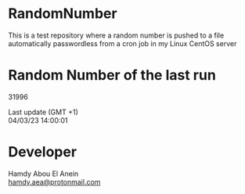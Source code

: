 # RandomNumber    
This is a test repository where a random number is pushed to a file automatically passwordless from a cron job in my Linux CentOS server    
# Random Number of the last run   
31996
      
Last update (GMT +1)    
04/03/23 14:00:01
# Developer    
Hamdy Abou El Anein   
hamdy.aea@protonmail.com
